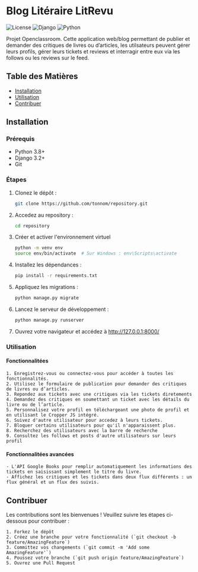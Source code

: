 # Blog Litéraire LitRevu

![License](https://img.shields.io/badge/license-MIT-blue.svg)
![Django](https://img.shields.io/badge/Django-3.2-green)
![Python](https://img.shields.io/badge/Python-3.8-blue)


Projet Openclassroom.
Cette application web/blog permettant de publier et demander des critiques de livres ou d’articles, les utilsateurs peuvent gérer leurs profils, gérer leurs tickets et reviews et interragir entre eux via les follows ou les reviews sur le feed.


## Table des Matières

- [Installation](#installation)
- [Utilisation](#utilisation)
- [Contribuer](#contribuer)


## Installation

### Prérequis

- Python 3.8+
- Django 3.2+
- Git

### Étapes

1. Clonez le dépôt :
   ```bash
   git clone https://github.com/tonnom/repository.git

2. Accedez au repository :
    ```bash
    cd repository

3. Créer et activer l'environnement virtuel
    ```bash
    python -m venv env
    source env/bin/activate  # Sur Windows : env\Scripts\activate

4. Installez les dépendances :
    ```bash 
    pip install -r requirements.txt

5. Appliquez les migrations :
    ```bash
    python manage.py migrate
6. Lancez le serveur de développement :
    ```bash
    python manage.py runserver

7. Ouvrez votre navigateur et accédez à http://127.0.0.1:8000/


### Utilisation

#### Fonctionnalitées
````
1. Enregistrez-vous ou connectez-vous pour accéder à toutes les fonctionnalités.
2. Utilisez le formulaire de publication pour demander des critiques de livres ou d’articles.
3. Repondez aux tickets avec une critiques via les tickets diretements
4. Demandez des critiques en soumettant un ticket avec les détails du livre ou de l’article.
5. Personnalisez votre profil en téléchargeant une photo de profil et en utilisant le Cropper JS intégré.
6. Suivez d'autre utilisateur pour accedez à leurs tickets.
7. Bloquer certains utilisateurs pour qu'il n'apparaissent plus.
8. Recherchez des utilisateurs avec la barre de recherche
9. Consultez les follows et posts d'autre utilisateurs sur leurs profil
````

#### Fonctionnalitées avancées
````
- L'API Google Books pour remplir automatiquement les informations des tickets en saisissant simplement le titre du livre.
- Affichez les critiques et les tickets dans deux flux différents : un flux général et un flux des suivis.
````


## Contribuer

Les contributions sont les bienvenues ! Veuillez suivre les étapes ci-dessous pour contribuer :
````
1. Forkez le dépôt
2. Créez une branche pour votre fonctionnalité (`git checkout -b feature/AmazingFeature`)
3. Committez vos changements (`git commit -m 'Add some AmazingFeature'`)
4. Poussez votre branche (`git push origin feature/AmazingFeature`)
5. Ouvrez une Pull Request
````
